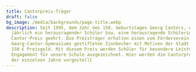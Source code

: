 ```yaml
---
title: Cantorpreis-Träger
draft: false
bg_image: /media/backgrounds/page-title.webp
description: Seit 1995, dem Jahr des 150. Geburtstages Georg Cantors, wird
  jährlich ein herausragender Schüler bzw. eine herausragende Schülerin mit dem
  Cantor-Preis geehrt. Die Preisträger erhalten einen vom Förderverein des
  Georg-Cantor-Gymnasiums gestifteten Zinnbecher mit Motiven der Stadt Halle und
  150 € Preisgeld. Mit diesem Preis werden Schüler für besondere Leistungen und
  Engagement für unsere Schule ausgezeichnet. Hier werden die Cantorpreis-Träger
  der einzelnen Jahre vorgestellt
---
```

